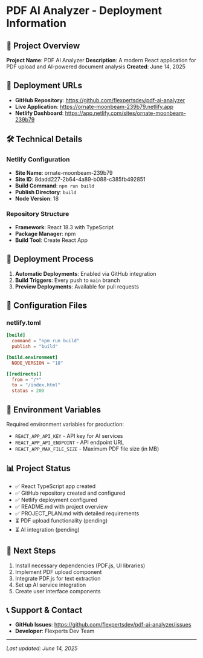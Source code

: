 # PDF AI Analyzer - Deployment Information

## 🚀 Project Overview

**Project Name**: PDF AI Analyzer
**Description**: A modern React application for PDF upload and AI-powered document analysis
**Created**: June 14, 2025

## 📍 Deployment URLs

- **GitHub Repository**: https://github.com/flexpertsdev/pdf-ai-analyzer
- **Live Application**: https://ornate-moonbeam-239b79.netlify.app
- **Netlify Dashboard**: https://app.netlify.com/sites/ornate-moonbeam-239b79

## 🛠 Technical Details

### Netlify Configuration
- **Site Name**: ornate-moonbeam-239b79
- **Site ID**: 8dadd227-2b64-4a89-b088-c385fb492851
- **Build Command**: `npm run build`
- **Publish Directory**: `build`
- **Node Version**: 18

### Repository Structure
- **Framework**: React 18.3 with TypeScript
- **Package Manager**: npm
- **Build Tool**: Create React App

## 🔄 Deployment Process

1. **Automatic Deployments**: Enabled via GitHub integration
2. **Build Triggers**: Every push to `main` branch
3. **Preview Deployments**: Available for pull requests

## 📝 Configuration Files

### netlify.toml
```toml
[build]
  command = "npm run build"
  publish = "build"

[build.environment]
  NODE_VERSION = "18"

[[redirects]]
  from = "/*"
  to = "/index.html"
  status = 200
```

## 🔑 Environment Variables

Required environment variables for production:
- `REACT_APP_API_KEY` - API key for AI services
- `REACT_APP_API_ENDPOINT` - API endpoint URL
- `REACT_APP_MAX_FILE_SIZE` - Maximum PDF file size (in MB)

## 📊 Project Status

- ✅ React TypeScript app created
- ✅ GitHub repository created and configured
- ✅ Netlify deployment configured
- ✅ README.md with project overview
- ✅ PROJECT_PLAN.md with detailed requirements
- ⏳ PDF upload functionality (pending)
- ⏳ AI integration (pending)

## 🚦 Next Steps

1. Install necessary dependencies (PDF.js, UI libraries)
2. Implement PDF upload component
3. Integrate PDF.js for text extraction
4. Set up AI service integration
5. Create user interface components

## 📞 Support & Contact

- **GitHub Issues**: https://github.com/flexpertsdev/pdf-ai-analyzer/issues
- **Developer**: Flexperts Dev Team

---

*Last updated: June 14, 2025*